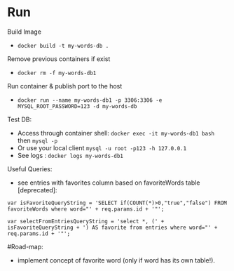 # Run
Build Image
* `docker build -t my-words-db .`

Remove previous containers if exist
* `docker rm -f my-words-db1`

Run container & publish port to the host
* `docker run --name my-words-db1 -p 3306:3306 -e MYSQL_ROOT_PASSWORD=123 -d my-words-db`

Test DB:
* Access through container shell: `docker exec -it my-words-db1 bash` then `mysql -p`
* Or use your local client `mysql -u root -p123 -h 127.0.0.1`
* See logs : `docker logs my-words-db1`


Useful Queries:
* see entries with favorites column based on favoriteWords table [deprecated]:
``` 
var isFavoriteQueryString = 'SELECT if(COUNT(*)>0,"true","false") FROM favoriteWords where word="' + req.params.id + '"';

var selectFromEntriesQueryString = 'select *, (' + isFavoriteQueryString + ') AS favorite from entries where word="' + req.params.id + '"';

```


#Road-map: 
* implement concept of favorite word (only if word has its own table!).

